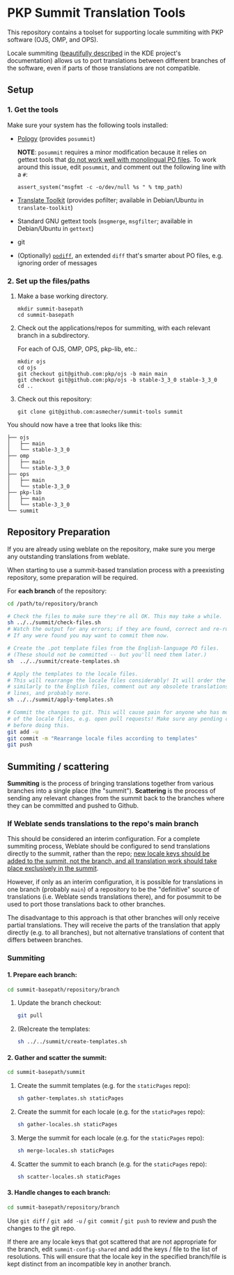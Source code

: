 # PKP Summit Translation Tools

This repository contains a toolset for supporting locale summiting with PKP software (OJS, OMP, and OPS).

Locale summiting ([beautifully described](https://techbase.kde.org/Localization/Workflows/PO_Summit) in the KDE project's documentation) allows us to port translations between different branches of the software, even if parts of those translations are not compatible.

## Setup

### 1. Get the tools

Make sure your system has the following tools installed:

- [Pology](http://pology.nedohodnik.net/) (provides `posummit`)

   **NOTE**: `posummit` requires a minor modification because it relies on gettext tools that [do not work well with monolingual PO files](https://github.com/WeblateOrg/weblate/issues/2658). To work around this issue, edit `posummit`, and comment out the following line with a `#`:
   ```
   assert_system("msgfmt -c -o/dev/null %s " % tmp_path)
   ```

- [Translate Toolkit](http://toolkit.translatehouse.org/) (provides pofilter; available in Debian/Ubuntu in `translate-toolkit`)
- Standard GNU gettext tools (`msgmerge`, `msgfilter`; available in Debian/Ubuntu in `gettext`)
- git
- (Optionally) [`podiff`](https://man.gnu.org.ua/manpage/?1+podiff), an extended `diff` that's smarter about PO files, e.g. ignoring order of messages

### 2. Set up the files/paths

1. Make a base working directory.

   ```
   mkdir summit-basepath
   cd summit-basepath
   ```

2. Check out the applications/repos for summiting, with each relevant branch in a subdirectory.

   For each of OJS, OMP, OPS, pkp-lib, etc.:

   ```
   mkdir ojs
   cd ojs
   git checkout git@github.com:pkp/ojs -b main main
   git checkout git@github.com:pkp/ojs -b stable-3_3_0 stable-3_3_0
   cd ..
   ```
 
3. Check out this repository:
   ```
   git clone git@github.com:asmecher/summit-tools summit
   ```
 
You should now have a tree that looks like this:
```
├── ojs
│   ├── main
│   └── stable-3_3_0
├── omp
│   ├── main
│   └── stable-3_3_0
├── ops
│   ├── main
│   └── stable-3_3_0
├── pkp-lib
│   ├── main
│   └── stable-3_3_0
└── summit
```

## Repository Preparation

If you are already using weblate on the repository, make sure you merge any outstanding translations from weblate.

When starting to use a summit-based translation process with a preexisting repository, some preparation will be required.

For **each branch** of the repository:

```bash
cd /path/to/repository/branch

# Check the files to make sure they're all OK. This may take a while.
sh ../../summit/check-files.sh
# Watch the output for any errors; if they are found, correct and re-run.
# If any were found you may want to commit them now.

# Create the .pot template files from the English-language PO files.
# (These should not be committed -- but you'll need them later.)
sh  ../../summit/create-templates.sh

# Apply the templates to the locale files.
# This will rearrange the locale files considerably! It will order the locale files
# similarly to the English files, comment out any obsolete translations, rewrap long
# lines, and probably more.
sh ../../summit/apply-templates.sh

# Commit the changes to git. This will cause pain for anyone who has modified versions
# of the locale files, e.g. open pull requests! Make sure any pending changes are committed
# before doing this.
git add -u
git commit -m "Rearrange locale files according to templates"
git push
```

## Summiting / scattering

**Summiting** is the process of bringing translations together from various branches into a single place (the "summit"). **Scattering** is the process of sending any relevant changes from the summit back to the branches where they can be committed and pushed to Github.

### If Weblate sends translations to the repo's main branch

This should be considered an interim configuration. For a complete summiting process, Weblate should be configured to send translations directly to the summit, rather than the repo; [new locale keys should be added to the summit, not the branch, and all translation work should take place exclusively in the summit](http://pology.nedohodnik.net//doc/user/en_US/ch-summit.html#sec-suproblems).

However, if only as an interim configuration, it is possible for translations in one branch (probably `main`) of a repository to be the "definitive" source of translations (i.e. Weblate sends translations there), and for posummit to be used to port those translations back to other branches.

The disadvantage to this approach is that other branches will only receive partial translations. They will receive the parts of the translation that apply directly (e.g. to all branches), but not alternative translations of content that differs between branches.

### Summiting

#### 1. Prepare each branch:

```sh
cd summit-basepath/repository/branch
```

1. Update the branch checkout:
    ```sh
    git pull
    ```
2. (Re)create the templates:
    ```sh
    sh ../../summit/create-templates.sh
    ```

#### 2. Gather and scatter the summit:

```sh
cd summit-basepath/summit
```

1. Create the summit templates (e.g. for the `staticPages` repo):
    ```sh
    sh gather-templates.sh staticPages
    ```
2. Create the summit for each locale (e.g. for the `staticPages` repo):
    ```sh
    sh gather-locales.sh staticPages
    ```
3. Merge the summit for each locale (e.g. for the `staticPages` repo):
    ```sh
    sh merge-locales.sh staticPages
    ```
4. Scatter the summit to each branch (e.g. for the `staticPages` repo):
    ```sh
    sh scatter-locales.sh staticPages
    ```
#### 3. Handle changes to each branch:

```sh
cd summit-basepath/repository/branch
```

Use `git diff` / `git add -u` / `git commit` / `git push` to review and push the changes to the git repo.

If there are any locale keys that got scattered that are not appropriate for the branch, edit `summit-config-shared` and add the keys / file to the list of resolutions. This will ensure that the locale key in the specified branch/file is kept distinct from an incompatible key in another branch.
